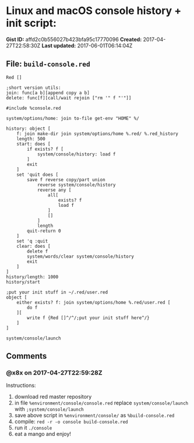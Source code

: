 # Linux and macOS console history + init script:

**Gist ID:** affd2c0b556027b423bfa95c17770096
**Created:** 2017-04-27T22:58:30Z
**Last updated:** 2017-06-01T06:14:04Z

## File: `build-console.red`

```Red
Red []

;short version utils:
join: func[a b][append copy a b]
delete: func[f][call/wait rejoin ["rm '" f "'"]]

#include %console.red

system/options/home: join to-file get-env "HOME" %/

history: object [
	f: join make-dir join system/options/home %.red/ %.red_history
	length: 500
	start: does [
		if exists? f [
			system/console/history: load f
		]
		exit
	]
	set 'quit does [
		save f reverse copy/part union
			reverse system/console/history
			reverse any [
				all[
					exists? f
					load f
				]
				[]
			]
			length
		quit-return 0
	]
	set 'q :quit
	clear: does [
		delete f
		system/words/clear system/console/history
		exit
	]
]
history/length: 1000
history/start

;put your init stuff in ~/.red/user.red
object [
	either exists? f: join system/options/home %.red/user.red [
		do f
	][
		write f {Red []^/^/;put your init stuff here^/}
	]
]

system/console/launch
```

## Comments

### @x8x on 2017-04-27T22:59:28Z

Instructions:
1) download red master repository
2) in file `%environment/console/console.red` replace `system/console/launch` with `;system/console/launch`
3) save above script in `%environment/console/` as `%build-console.red`
4) compile: `red -r -o console build-console.red`
5) run it `./console`
6) eat a mango and enjoy!

